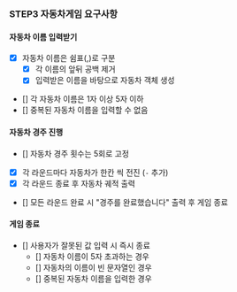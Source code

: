 ### STEP3 자동차게임 요구사항

#### 자동차 이름 입력받기

- [x] 자동차 이름은 쉼표(,)로 구분
  - [x] 각 이름의 앞뒤 공백 제거
  - [x] 입력받은 이름을 바탕으로 자동차 객체 생성
- [] 각 자동차 이름은 1자 이상 5자 이하
- [] 중복된 자동차 이름을 입력할 수 없음

#### 자동차 경주 진행

- [] 자동차 경주 횟수는 5회로 고정
- [x] 각 라운드마다 자동차가 한칸 씩 전진 (`-` 추가)
- [x] 각 라운드 종료 후 자동차 궤적 출력
- [] 모든 라운드 완료 시 "경주를 완료했습니다" 출력 후 게임 종료

#### 게임 종료

- [] 사용자가 잘못된 값 입력 시 즉시 종료
  - [] 자동차 이름이 5자 초과하는 경우
  - [] 자동차의 이름이 빈 문자열인 경우
  - [] 중복된 자동차 이름을 입력한 경우

